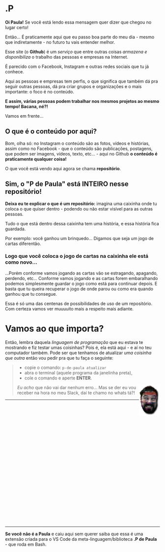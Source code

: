 # .P

**Oi Paula!** Se você está lendo essa mensagem quer dizer que chegou no lugar certo!

Então… É praticamente aqui que eu passo boa parte do meu dia - mesmo que indiretamente - no futuro tu vais entender melhor.

Esse site (o **Github**) é um _serviço_ que entre outras coisas _armazena e disponibiliza_ o trabalho das pessoas e empresas na Internet.

É parecido com o Facebook, Instagram e outras redes sociais que tu já conhece.

Aqui as pessoas e empresas tem perfis, o que significa que também dá pra seguir outras pessoas, dá pra criar grupos e organizações e o mais importante: o foco é no conteúdo.

**E assim, várias pessoas podem trabalhar nos mesmos projetos ao mesmo tempo! Bacana, né?!**

Vamos em frente…



## O que é o conteúdo por aqui?

Bom, olha só: no Instagram o conteúdo são as fotos, vídeos e histórias, assim como no Facebook - que o conteúdo são publicações, postagens, que podem ser imagens, vídeos, texto, etc… - aqui no Github **o conteúdo é praticamente qualquer coisa!**

O que você está vendo aqui agora se chama **repositório**.



## Sim, o "P de Paula" está INTEIRO nesse repositório!

**Deixa eu te explicar o que é um repositório:** imagina uma caixinha onde tu coloca o que quiser dentro - podendo ou não estar visível para as outras pessoas.

Tudo o que está dentro dessa caixinha tem uma história, e essa história fica guardada.

Por exemplo: você ganhou um brinquedo… Digamos que seja um jogo de cartas diferentão.

### Logo que você coloca o jogo de cartas na caixinha ele está como novo…

…Porém conforme vamos jogando as cartas vão se estragando, apagando, perdendo, etc… Conforme vamos jogando e as cartas forem embaralhando podemos simplesmente guardar o jogo como está para continuar depois. E basta que tu queira recuperar o jogo de onde parou ou como era quando ganhou que tu consegue.

Essa é só uma das centenas de possibilidades de uso de um repositório. Com certeza vamos ver muuuuito mais a respeito mais adiante.



# Vamos ao que importa?

Então, lembra daquela _linguagem de programação_ que eu estava te mostrando e fiz testar umas coisinhas? Pois é, ela está aqui - e aí no teu computador também. Pode ser que tenhamos de atualizar _uma coisinha que outra_ então vou pedir pra que tu faça o seguinte:
> - copie o comando: `p-de-paula atualizar`
> - abra o terminal (aquele programa da janelinha preta),
> - cole o comando e aperte **ENTER**.
> <img src="assets/john.png" align="right" />
>
> _Eu acho_ que não vai dar nenhum erro… Mas se der eu vou receber na hora no meu Slack, daí te chamo no whats tá?!

---

```

























```

---

**Se você não é a Paula** e caiu aqui sem querer saiba que essa é uma extensão criada para o VS Code da meta-linguagem/biblioteca **.P de Paula** - que roda em Bash.